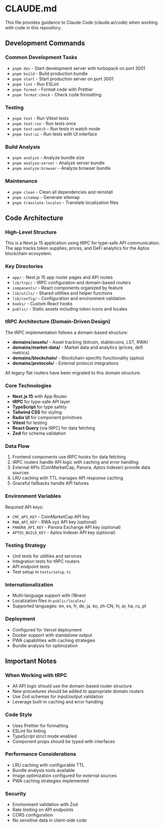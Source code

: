 # CLAUDE.md

This file provides guidance to Claude Code (claude.ai/code) when working with code in this repository.

## Development Commands

### Common Development Tasks

- `pnpm dev` - Start development server with turbopack on port 3001
- `pnpm build` - Build production bundle
- `pnpm start` - Start production server on port 3001
- `pnpm lint` - Run ESLint
- `pnpm format` - Format code with Prettier
- `pnpm format:check` - Check code formatting

### Testing

- `pnpm test` - Run Vitest tests
- `pnpm test:run` - Run tests once
- `pnpm test:watch` - Run tests in watch mode
- `pnpm test:ui` - Run tests with UI interface

### Build Analysis

- `pnpm analyze` - Analyze bundle size
- `pnpm analyze:server` - Analyze server bundle
- `pnpm analyze:browser` - Analyze browser bundle

### Maintenance

- `pnpm clean` - Clean all dependencies and reinstall
- `pnpm sitemap` - Generate sitemap
- `pnpm translate-locales` - Translate localization files

## Code Architecture

### High-Level Structure

This is a Next.js 15 application using tRPC for type-safe API communication. The app tracks token supplies, prices, and DeFi analytics for the Aptos blockchain ecosystem.

### Key Directories

- `app/` - Next.js 15 app router pages and API routes
- `lib/trpc/` - tRPC configuration and domain-based routers
- `components/` - React components organized by feature
- `lib/utils/` - Shared utilities and helper functions
- `lib/config/` - Configuration and environment validation
- `hooks/` - Custom React hooks
- `public/` - Static assets including token icons and locales

### tRPC Architecture (Domain-Driven Design)

The tRPC implementation follows a domain-based structure:

- **domains/assets/** - Asset tracking (bitcoin, stablecoins, LST, RWA)
- **domains/market-data/** - Market data and analytics (prices, defi metrics)
- **domains/blockchain/** - Blockchain-specific functionality (aptos)
- **domains/protocols/** - External protocol integrations

All legacy flat routers have been migrated to this domain structure.

### Core Technologies

- **Next.js 15** with App Router
- **tRPC** for type-safe API layer
- **TypeScript** for type safety
- **Tailwind CSS** for styling
- **Radix UI** for component primitives
- **Vitest** for testing
- **React Query** (via tRPC) for data fetching
- **Zod** for schema validation

### Data Flow

1. Frontend components use tRPC hooks for data fetching
2. tRPC routers handle API logic with caching and error handling
3. External APIs (CoinMarketCap, Panora, Aptos Indexer) provide data sources
4. LRU caching with TTL manages API response caching
5. Graceful fallbacks handle API failures

### Environment Variables

Required API keys:

- `CMC_API_KEY` - CoinMarketCap API key
- `RWA_API_KEY` - RWA.xyz API key (optional)
- `PANORA_API_KEY` - Panora Exchange API key (optional)
- `APTOS_BUILD_KEY` - Aptos Indexer API key (optional)

### Testing Strategy

- Unit tests for utilities and services
- Integration tests for tRPC routers
- API endpoint tests
- Test setup in `tests/setup.ts`

### Internationalization

- Multi-language support with i18next
- Localization files in `public/locales/`
- Supported languages: en, es, fr, de, ja, ko, zh-CN, hi, ar, ha, ru, pt

### Deployment

- Configured for Vercel deployment
- Docker support with standalone output
- PWA capabilities with caching strategies
- Bundle analysis for optimization

## Important Notes

### When Working with tRPC

- All API logic should use the domain-based router structure
- New procedures should be added to appropriate domain routers
- Use Zod schemas for input/output validation
- Leverage built-in caching and error handling

### Code Style

- Uses Prettier for formatting
- ESLint for linting
- TypeScript strict mode enabled
- Component props should be typed with interfaces

### Performance Considerations

- LRU caching with configurable TTL
- Bundle analysis tools available
- Image optimization configured for external sources
- PWA caching strategies implemented

### Security

- Environment validation with Zod
- Rate limiting on API endpoints
- CORS configuration
- No sensitive data in client-side code
